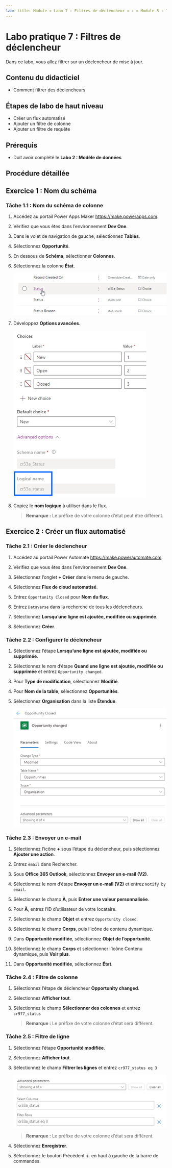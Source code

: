```yaml
---
lab: title: Module « Labo 7 : Filtres de déclencheur » : « Module 5 : Intégration approfondie de Power Automate parmi plusieurs sources de données
---
```


# Labo pratique 7 : Filtres de déclencheur

Dans ce labo, vous allez filtrer sur un déclencheur de mise à jour.

## Contenu du didacticiel

- Comment filtrer des déclencheurs

## Étapes de labo de haut niveau

- Créer un flux automatisé
- Ajouter un filtre de colonne
- Ajouter un filtre de requête

## Prérequis

- Doit avoir complété le **Labo 2 : Modèle de données**

## Procédure détaillée

## Exercice 1 : Nom du schéma

### Tâche 1.1 : Nom du schéma de colonne

1. Accédez au portail Power Apps Maker <https://make.powerapps.com>.

1. Vérifiez que vous êtes dans l’environnement **Dev One**.

1. Dans le volet de navigation de gauche, sélectionnez **Tables**.

1. Sélectionnez **Opportunité**.

1. En dessous de **Schéma**, sélectionner **Colonnes**.

1. Sélectionnez la colonne **État**.

    ![Capture d’écran des colonnes d’état.](../media/opportunity-status-column.png)

1. Développez **Options avancées**.

    ![Capture d’écran du nom du schéma de colonne.](../media/column-schema-name.png)

1. Copiez le **nom logique** à utiliser dans le flux.

   > **Remarque :** Le préfixe de votre colonne d’état peut être différent.

## Exercice 2 : Créer un flux automatisé

### Tâche 2.1 : Créer le déclencheur

1. Accédez au portail Power Automate <https://make.powerautomate.com>.

1. Vérifiez que vous êtes dans l’environnement **Dev One**.

1. Sélectionnez l’onglet **+ Créer** dans le menu de gauche.

1. Sélectionnez **Flux de cloud automatisé**.

1. Entrez `Opportunity Closed` pour **Nom du flux**.

1. Entrez `Dataverse` dans la recherche de tous les déclencheurs.

1. Sélectionnez **Lorsqu’une ligne est ajoutée, modifiée ou supprimée**.

1. Sélectionnez **Créer**.

### Tâche 2.2 : Configurer le déclencheur

1. Sélectionnez l’étape **Lorsqu’une ligne est ajoutée, modifiée ou supprimée**.

1. Sélectionnez le nom d’étape **Quand une ligne est ajoutée, modifiée ou supprimée** et entrez `Opportunity changed`.

1. Pour **Type de modification**, sélectionnez **Modifié**.

1. Pour **Nom de la table**, sélectionnez **Opportunités**.

1. Sélectionnez **Organisation** dans la liste **Étendue**.

    ![Capture d’écran du déclencheur de ligne de mise à jour.](../media/update-trigger.png)

### Tâche 2.3 : Envoyer un e-mail

1. Sélectionnez l’icône **+** sous l’étape du déclencheur, puis sélectionnez **Ajouter une action**.

1. Entrez `email` dans Rechercher.

1. Sous **Office 365 Outlook**, sélectionnez **Envoyer un e-mail (V2)**.

1. Sélectionnez le nom d’étape **Envoyer un e-mail (V2)** et entrez `Notify by email`.

1. Sélectionnez le champ **À**, puis **Entrer une valeur personnalisée**.

1. Pour **À**, entrez l’ID d’utilisateur de votre locataire.

1. Sélectionnez le champ **Objet** et entrez `Opportunity closed`.

1. Sélectionnez le champ **Corps**, puis l’icône de contenu dynamique.

1. Dans **Opportunité modifiée**, sélectionnez **Objet de l’opportunité**.

1. Sélectionnez le champ **Corps** et sélectionner l’icône Contenu dynamique, puis **Voir plus**.

1. Dans **Opportunité modifiée**, sélectionnez **État**.

### Tâche 2.4 : Filtre de colonne

1. Sélectionnez l’étape de déclencheur **Opportunity changed**.

1. Sélectionnez **Afficher tout**.

1. Sélectionnez le champ **Sélectionner des colonnes** et entrez `cr977_status`

   > **Remarque :** Le préfixe de votre colonne d’état sera différent.

### Tâche 2.5 : Filtre de ligne

1. Sélectionnez l’étape **Opportunité modifiée**.

1. Sélectionnez **Afficher tout**.

1. Sélectionnez le champ **Filtrer les lignes** et entrez `cr977_status eq 3`

    ![Capture d’écran du filtre de déclencheur.](../media/trigger-filter.png)

    > **Remarque :** Le préfixe de votre colonne d’état sera différent.

1. Sélectionnez **Enregistrer**.

1. Sélectionnez le bouton Précédent **<-** en haut à gauche de la barre de commandes.
